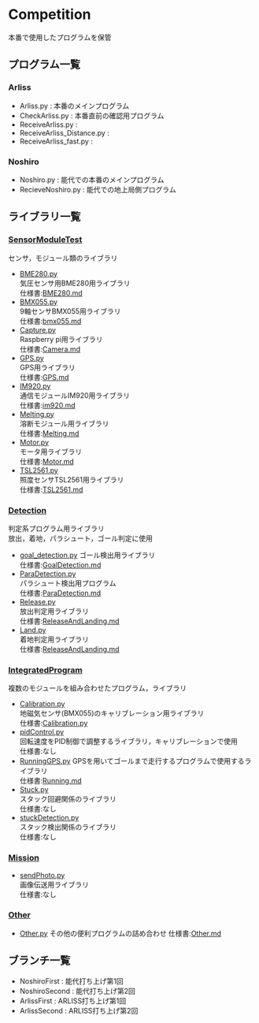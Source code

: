 # Competition
本番で使用したプログラムを保管  

## プログラム一覧
### Arliss
- Arliss.py : 本番のメインプログラム
- CheckArliss.py : 本番直前の確認用プログラム
- ReceiveArliss.py : 
- ReceiveArliss_Distance.py : 
- ReceiveArliss_fast.py : 

### Noshiro
- Noshiro.py : 能代での本番のメインプログラム
- RecieveNoshiro.py : 能代での地上局側プログラム

## ライブラリ一覧
### [SensorModuleTest](https://github.com/cansat2019kimuralab/SensorModuleTest)
センサ，モジュール類のライブラリ  
- [BME280.py](https://github.com/cansat2019kimuralab/SensorModuleTest/blob/master/BME280/BME280.py)  
気圧センサ用BME280用ライブラリ  
仕様書:[BME280.md](https://github.com/cansat2019kimuralab/SensorModuleTest/blob/master/BME280/BME280.md)
- [BMX055.py](https://github.com/cansat2019kimuralab/SensorModuleTest/blob/master/BMX055/BMX055.py)  
9軸センサBMX055用ライブラリ  
仕様書:[bmx055.md](https://github.com/cansat2019kimuralab/SensorModuleTest/blob/master/BMX055/bmx055.md)
- [Capture.py](https://github.com/cansat2019kimuralab/SensorModuleTest/blob/master/Camera/Capture.py)  
Raspberry pi用ライブラリ  
仕様書:[Camera.md](https://github.com/cansat2019kimuralab/SensorModuleTest/blob/master/Camera/Camera.md)
- [GPS.py](https://github.com/cansat2019kimuralab/SensorModuleTest/blob/master/GPS/GPS.py)  
GPS用ライブラリ  
仕様書:[GPS.md](https://github.com/cansat2019kimuralab/SensorModuleTest/blob/master/GPS/GPS.md)
- [IM920.py](https://github.com/cansat2019kimuralab/SensorModuleTest/blob/master/IM920/IM920.py)  
通信モジュールIM920用ライブラリ  
仕様書:[im920.md](https://github.com/cansat2019kimuralab/SensorModuleTest/blob/master/IM920/im920.md)
- [Melting.py](https://github.com/cansat2019kimuralab/SensorModuleTest/blob/master/Melting/Melting.py)  
溶断モジュール用ライブラリ  
仕様書:[Melting.md](https://github.com/cansat2019kimuralab/SensorModuleTest/blob/master/Melting/Melting.md)
- [Motor.py](https://github.com/cansat2019kimuralab/SensorModuleTest/blob/master/Motor/Motor.py)  
モータ用ライブラリ  
仕様書:[Motor.md](https://github.com/cansat2019kimuralab/SensorModuleTest/blob/master/Motor/Motor.md)  
- [TSL2561.py](https://github.com/cansat2019kimuralab/SensorModuleTest/blob/master/TSL2561/TSL2561.py)  
照度センサTSL2561用ライブラリ  
仕様書:[TSL2561.md](https://github.com/cansat2019kimuralab/SensorModuleTest/blob/master/TSL2561/TSL2561.md)

### [Detection](https://github.com/cansat2019kimuralab/Detection)
判定系プログラム用ライブラリ  
放出，着地，パラシュート，ゴール判定に使用  
- [goal_detection.py](https://github.com/cansat2019kimuralab/Detection/blob/master/GoalDetection/goal_detection.py) 
ゴール検出用ライブラリ  
仕様書:[GoalDetection.md](https://github.com/cansat2019kimuralab/Detection/blob/master/GoalDetection/GoalDetection.md)
- [ParaDetection.py](https://github.com/cansat2019kimuralab/Detection/blob/master/ParachuteDetection/ParaDetection.py)  
パラシュート検出用プログラム  
仕様書:[ParaDetection.md](https://github.com/cansat2019kimuralab/Detection/blob/master/ParachuteDetection/ParaDetection.md)
- [Release.py](https://github.com/cansat2019kimuralab/Detection/blob/master/ReleaseAndLandingDetection/Release.py)  
放出判定用ライブラリ  
仕様書:[ReleaseAndLanding.md](https://github.com/cansat2019kimuralab/Detection/blob/master/ReleaseAndLandingDetection/ReleaseAndLanding.md)
- [Land.py](https://github.com/cansat2019kimuralab/Detection/blob/master/ReleaseAndLandingDetection/Land.py)  
着地判定用ライブラリ  
仕様書:[ReleaseAndLanding.md](https://github.com/cansat2019kimuralab/Detection/blob/master/ReleaseAndLandingDetection/ReleaseAndLanding.md)

### [IntegratedProgram](https://github.com/cansat2019kimuralab/IntegratedProgram)
複数のモジュールを組み合わせたプログラム，ライブラリ  
- [Calibration.py](https://github.com/cansat2019kimuralab/IntegratedProgram/blob/master/Calibration/Calibration.py)  
地磁気センサ(BMX055)のキャリブレーション用ライブラリ  
仕様書:[Calibration.py](https://github.com/cansat2019kimuralab/IntegratedProgram/blob/master/Calibration/Calibration.md)
- [pidControl.py](https://github.com/cansat2019kimuralab/IntegratedProgram/blob/master/Control/pidControl.py)  
回転速度をPID制御で調整するライブラリ，キャリブレーションで使用  
仕様書:なし
- [RunningGPS.py](https://github.com/cansat2019kimuralab/IntegratedProgram/blob/master/Running/RunningGPS.py)
GPSを用いてゴールまで走行するプログラムで使用するライブラリ  
仕様書:[Running.md](https://github.com/cansat2019kimuralab/IntegratedProgram/blob/master/Running/Running.md)
- [Stuck.py](https://github.com/cansat2019kimuralab/IntegratedProgram/blob/master/Stuck/Stuck.py)  
スタック回避関係のライブラリ  
仕様書:なし
- [stuckDetection.py](https://github.com/cansat2019kimuralab/IntegratedProgram/blob/master/Stuck/stuckDetection.py)  
スタック検出関係のライブラリ  
仕様書:なし

### [Mission](https://github.com/cansat2019kimuralab/Mission)
- [sendPhoto.py](https://github.com/cansat2019kimuralab/Mission/blob/master/sendPhoto.py)  
画像伝送用ライブラリ  
仕様書:なし

### [Other](https://github.com/cansat2019kimuralab/Other)
- [Other.py]()
その他の便利プログラムの詰め合わせ
仕様書:[Other.md](https://github.com/cansat2019kimuralab/Other/blob/master/Other.md)

## ブランチ一覧
- NoshiroFirst : 能代打ち上げ第1回
- NoshiroSecond : 能代打ち上げ第2回
- ArlissFirst : ARLISS打ち上げ第1回
- ArlissSecond : ARLISS打ち上げ第2回
